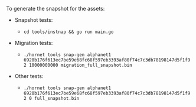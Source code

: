 To generate the snapshot for the assets:

* Snapshot tests:
  - `cd tools/instnap && go run main.go`

* Migration tests:
  - `./hornet tools snap-gen alphanet1 6920b176f613ec7be59e68fc68f597eb3393af80f74c7c3db78198147d5f1f92 10000000000 migration_full_snapshot.bin`

* Other tests:
  - `./hornet tools snap-gen alphanet1 6920b176f613ec7be59e68fc68f597eb3393af80f74c7c3db78198147d5f1f92 0 full_snapshot.bin`